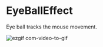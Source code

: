 # EyeBallEffect
Eye ball tracks the mouse movement.


![ezgif com-video-to-gif](https://user-images.githubusercontent.com/48598917/76290486-4b588200-62d1-11ea-8db4-0c1489885865.gif)
